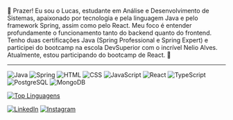 👋 Prazer! Eu sou o Lucas, estudante em Análise e Desenvolvimento de Sistemas, apaixonado por tecnologia e pela linguagem Java e pelo framework Spring, assim como pelo React. Meu foco é entender profundamente o funcionamento tanto do backend quanto do frontend. Tenho duas certificações Java (Spring Professional e Spring Expert) e participei do bootcamp na escola DevSuperior com o incrível Nelio Alves. Atualmente, estou participando do bootcamp de React. 🚀

---

![Java](https://img.shields.io/badge/-Java-orange?style=flat-square&logo=java&logoColor=white) ![Spring](https://img.shields.io/badge/-Spring-brightgreen?style=flat-square&logo=spring&logoColor=white) ![HTML](https://img.shields.io/badge/-HTML5-E34F26?style=flat-square&logo=html5&logoColor=white) ![CSS](https://img.shields.io/badge/-CSS3-1572B6?style=flat-square&logo=css3&logoColor=white) ![JavaScript](https://img.shields.io/badge/-JavaScript-yellow?style=flat-square&logo=javascript&logoColor=white) ![React](https://img.shields.io/badge/-React-blue?style=flat-square&logo=react&logoColor=white) ![TypeScript](https://img.shields.io/badge/-TypeScript-blue?style=flat-square&logo=typescript&logoColor=white) ![PostgreSQL](https://img.shields.io/badge/-PostgreSQL-blue?style=flat-square&logo=postgresql&logoColor=white) ![MongoDB](https://img.shields.io/badge/-MongoDB-green?style=flat-square&logo=mongodb&logoColor=white)

[![Top Linguagens](https://github-readme-stats.vercel.app/api/top-langs/?username=lucasdanilox&layout=compact&theme=radical)](https://github.com/lucasdanilox/github-readme-stats)


[![LinkedIn](https://img.shields.io/badge/-LinkedIn-blue?style=flat-square&logo=linkedin&logoColor=white)](https://www.linkedin.com/in/lucasdanilox)
[![Instagram](https://img.shields.io/badge/-Instagram-purple?style=flat-square&logo=instagram&logoColor=white)](https://www.instagram.com/lucasdanilox/)








